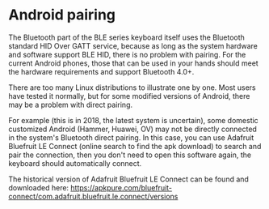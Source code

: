 # Android pairing

The Bluetooth part of the BLE series keyboard itself uses the Bluetooth standard HID Over GATT service, because as long as the system hardware and software support BLE HID, there is no problem with pairing. For the current Android phones, those that can be used in your hands should meet the hardware requirements and support Bluetooth 4.0+.

There are too many Linux distributions to illustrate one by one. Most users have tested it normally, but for some modified versions of Android, there may be a problem with direct pairing.

For example (this is in 2018, the latest system is uncertain), some domestic customized Android (Hammer, Huawei, OV) may not be directly connected in the system's Bluetooth direct pairing. In this case, you can use Adafruit Bluefruit LE Connect (online search to find the apk download) to search and pair the connection, then you don't need to open this software again, the keyboard should automatically connect.

The historical version of Adafruit Bluefruit LE Connect can be found and downloaded here: https://apkpure.com/bluefruit-connect/com.adafruit.bluefruit.le.connect/versions
